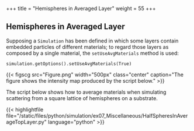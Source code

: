 +++
title = "Hemispheres in Averaged Layer"
weight = 55
+++

## Hemispheres in Averaged Layer

Supposing a `Simulation` has been defined in which some layers contain embedded particles of different materials; to regard those layers as composed by a single material, the `setUseAvgMaterials` method is used:

```
simulation.getOptions().setUseAvgMaterials(True)
```

{{< figscg src="Figure.png" width="500px" class="center" caption="The figure shows the intensity map produced by the script below." >}}

The script below shows how to average materials when simulating scattering from a square lattice of hemispheres on a substrate.

{{< highlightfile file="/static/files/python/simulation/ex07_Miscellaneous/HalfSpheresInAverageTopLayer.py" language="python" >}}
